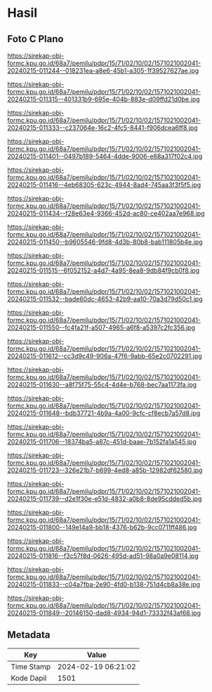 # Hasil

## Foto C Plano

https://sirekap-obj-formc.kpu.go.id/68a7/pemilu/pdpr/15/71/02/10/02/1571021002041-20240215-011244--018231ea-a8e6-45b1-a305-1f39527627ae.jpg

https://sirekap-obj-formc.kpu.go.id/68a7/pemilu/pdpr/15/71/02/10/02/1571021002041-20240215-011315--401331b9-695e-404b-883e-d09ffd21d0be.jpg

https://sirekap-obj-formc.kpu.go.id/68a7/pemilu/pdpr/15/71/02/10/02/1571021002041-20240215-011333--c237064e-16c2-4fc5-8441-f906dcea6ff8.jpg

https://sirekap-obj-formc.kpu.go.id/68a7/pemilu/pdpr/15/71/02/10/02/1571021002041-20240215-011401--0497b189-5464-4dde-9006-e68a317f02c4.jpg

https://sirekap-obj-formc.kpu.go.id/68a7/pemilu/pdpr/15/71/02/10/02/1571021002041-20240215-011416--4eb68305-623c-4944-8ad4-745aa3f3f5f5.jpg

https://sirekap-obj-formc.kpu.go.id/68a7/pemilu/pdpr/15/71/02/10/02/1571021002041-20240215-011434--f28e63e4-9366-452d-ac80-ce402aa7e968.jpg

https://sirekap-obj-formc.kpu.go.id/68a7/pemilu/pdpr/15/71/02/10/02/1571021002041-20240215-011450--b9605546-9fd8-4d3b-80b8-bab111805b4e.jpg

https://sirekap-obj-formc.kpu.go.id/68a7/pemilu/pdpr/15/71/02/10/02/1571021002041-20240215-011515--6f052152-a4d7-4a95-8ea8-9db84f9cb0f8.jpg

https://sirekap-obj-formc.kpu.go.id/68a7/pemilu/pdpr/15/71/02/10/02/1571021002041-20240215-011532--bade60dc-4653-42b9-aa10-70a3d79d50c1.jpg

https://sirekap-obj-formc.kpu.go.id/68a7/pemilu/pdpr/15/71/02/10/02/1571021002041-20240215-011550--fc4fa21f-a507-4965-a6f8-a5397c2fc356.jpg

https://sirekap-obj-formc.kpu.go.id/68a7/pemilu/pdpr/15/71/02/10/02/1571021002041-20240215-011612--cc3d9c49-906a-47f6-9abb-65e2c0702291.jpg

https://sirekap-obj-formc.kpu.go.id/68a7/pemilu/pdpr/15/71/02/10/02/1571021002041-20240215-011630--a8f75f75-55c4-4d4e-b768-bec7aa1173fa.jpg

https://sirekap-obj-formc.kpu.go.id/68a7/pemilu/pdpr/15/71/02/10/02/1571021002041-20240215-011648--bdb37721-4b9a-4a00-9cfc-cf8ecb7a57d8.jpg

https://sirekap-obj-formc.kpu.go.id/68a7/pemilu/pdpr/15/71/02/10/02/1571021002041-20240215-011706--18374ba5-a87c-451d-baae-7b152fa1a545.jpg

https://sirekap-obj-formc.kpu.go.id/68a7/pemilu/pdpr/15/71/02/10/02/1571021002041-20240215-011723--326e21b7-b699-4ed8-a85b-12982df62580.jpg

https://sirekap-obj-formc.kpu.go.id/68a7/pemilu/pdpr/15/71/02/10/02/1571021002041-20240215-011739--d2e1f30e-e51d-4832-a0b8-8de95cdded5b.jpg

https://sirekap-obj-formc.kpu.go.id/68a7/pemilu/pdpr/15/71/02/10/02/1571021002041-20240215-011800--149e14a9-bb18-4376-b62b-9cc0711ff486.jpg

https://sirekap-obj-formc.kpu.go.id/68a7/pemilu/pdpr/15/71/02/10/02/1571021002041-20240215-011816--f3c57f8d-0626-495d-ad51-98a0a9e08114.jpg

https://sirekap-obj-formc.kpu.go.id/68a7/pemilu/pdpr/15/71/02/10/02/1571021002041-20240215-011833--c04a7fba-2e90-4fd0-b138-751d4cb8a38e.jpg

https://sirekap-obj-formc.kpu.go.id/68a7/pemilu/pdpr/15/71/02/10/02/1571021002041-20240215-011849--20146150-dad8-4934-94d1-73332f43af68.jpg


## Metadata

| Key        | Value               |
| ---------- | ------------------- |
| Time Stamp | 2024-02-19 06:21:02 |
| Kode Dapil | 1501                |




